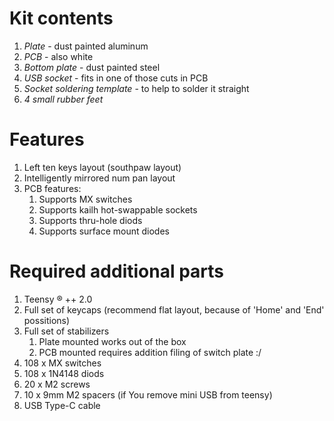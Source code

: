 
# Kit contents

1. *Plate* - dust painted aluminum
2. *PCB* - also white
3. *Bottom plate* - dust painted steel
4. *USB socket* - fits in one of those cuts in PCB
5. *Socket soldering template* - to help to solder it straight
6. *4 small rubber feet*

# Features

1. Left ten keys layout (southpaw layout) 
2. Intelligently mirrored num pan layout 
3. PCB features:
    1. Supports MX switches 
    2. Supports kailh hot-swappable sockets 
    3. Supports thru-hole diods 
    4. Supports surface mount diodes 

# Required additional parts

1. Teensy ® ++ 2.0
2. Full set of keycaps (recommend flat layout, because of 'Home' and 'End' possitions)
4. Full set of stabilizers 
    1. Plate mounted works out of the box
    2. PCB mounted requires addition filing of switch plate :/ 
5. 108 x MX switches
6. 108 x 1N4148 diods
7. 20 x M2 screws
8. 10 x 9mm M2 spacers (if You remove mini USB from teensy)
9. USB Type-C cable


